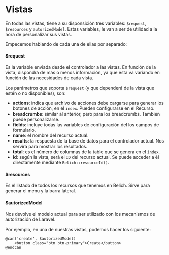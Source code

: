 # Vistas

En todas las vistas, tiene a su disponsición tres variables: `$request`, `$resources` y `autorizedModel`. Estas variables, le van a ser de utilidad a la hora de personalizar sus vistas.

Empecemos hablando de cada una de ellas por separado:

#### $request

Es la variable enviada desde el controlador a las vistas. En función de la vista, dispondrá de más o menos información, ya que esta va variando en función de las necesidades de cada vista.

Los parámetros que soporta `$request` (y que dependerá de la vista que estén o no disponibles), son:

- **actions**: indica que archivo de acciones debe cargarse para generar los botones de acción, en el `index`. Pueden configurarse en el Recurso.
- **breadcrumbs**: similar al anterior, pero para los breadcrumbs. También puede personalizarse.
- **fields**: incluye todas las variables de configuración del los campos de formulario.
- **name**: el nombre del recurso actual.
- **results**: la respuesta de la base de datos para el controlador actual. Nos servirá para mostrar los resultados.
- **total**: es el número de columnas de la table que se genera en el `index`.
- **id**: según la vista, será el `ID` del recurso actual. Se puede acceder a él directamente mediante `Belich::resourceId()`.

#### $resources

Es el listado de todos los recursos que tenemos en Belich. Sirve para generar el menu y la barra lateral.

#### $autorizedModel

Nos devolve el modelo actual para ser utilizado con los mecanismos de autorización de Laravel.

Por ejemplo, en una de nuestras vistas, podemos hacer los siguiente:

~~~
@can('create', $autorizedModel)
    <button class="btn btn-primary">Create</button>
@endcan
~~~

